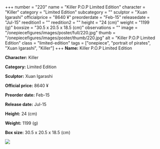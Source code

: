 +++
number = "220"
name = "Killer P.O.P Limited Edition"
character = "Killer"
category = "Limited Edition"
subcategory = ""
sculptor = "Xuan Igarashi"
officialprice = "8640 ¥"
preorderdate = "Feb-15"
releasedate = "Jul-15"
reedition1 = ""
reedition2 = ""
height = "24 (cm)"
weight = "1199 (g)"
boxsize = "30.5 x 20.5 x 18.5 (cm)"
observations = ""
image = "/onepiecefigures/images/poster/full/220.jpg"
thumb = "/onepiecefigures/images/poster/thumb/220.jpg"
alt = "Killer P.O.P Limited Edition"
class = "limited-edition"
tags = ["onepiece", "portrait of pirates", "Xuan Igarashi", "Killer"]
+++
**Name:** Killer P.O.P Limited Edition

**Character:** Killer

**Category:** Limited Edition 

**Sculptor:** Xuan Igarashi

**Official price:** 8640 ¥

**Preorder date:** Feb-15

**Release date:** Jul-15

**Height:** 24 (cm)

**Weight:** 1199 (g)

**Box size:** 30.5 x 20.5 x 18.5 (cm)

<img src="/onepiecefigures/images/poster/thumb/220.jpg">